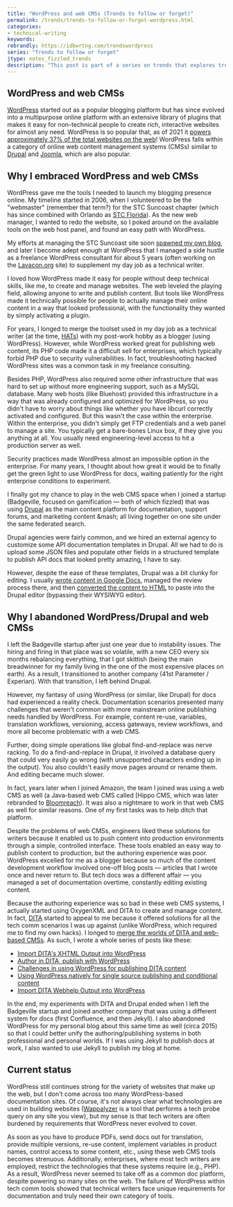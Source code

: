 ```yaml
---
title: "WordPress and web CMSs (Trends to follow or forget)"
permalink: /trends/trends-to-follow-or-forget-wordpress.html
categories:
- technical-writing
keywords:
rebrandly: https://idbwrtng.com/trendswordpress
series: "Trends to follow or forget"
jtype: notes_fizzled_trends
description: "This post is part of a series on trends that explores trends that I've either followed or forgotten, and why. The overall goal is to better understand the reasons that drive trend adoption or abandonment in my personal career. This post focuses on WordPress and web content management systems (CMSs)."
---
```


## WordPress and web CMSs

[WordPress](https://wordpress.org/) started out as a popular blogging platform but has since evolved into a multipurpose online platform with an extensive library of plugins that makes it easy for non-technical people to create rich, interactive websites for almost any need. WordPress is so popular that, as of 2021 it [powers approximately 37% of the total websites on the web](https://www.envisagedigital.co.uk/wordpress-market-share/)! WordPress falls within a category of online web content management systems (CMSs) similar to [Drupal](https://drupal.org) and [Joomla](https://joomla.org), which are also popular.

## Why I embraced WordPress and web CMSs

WordPress gave me the tools I needed to launch my blogging presence online. My timeline started in 2006, when I volunteered to be the "webmaster" (remember that term?) for the STC Suncoast chapter (which has since combined with Orlando as [STC Florida](https://stc-orlando.org/)). As the new web manager, I wanted to redo the website, so I poked around on the available tools on the web host panel, and found an easy path with WordPress.

My efforts at managing the STC Suncoast site soon [spawned my own blog](/2006/06/01/why-this-blog-separate-from-the-suncoast-blog/), and later I become adept enough at WordPress that I managed a side hustle as a freelance WordPress consultant for about 5 years (often working on the [Lavacon.org](https://lavacon.org) site) to supplement my day job as a technical writer.

I loved how WordPress made it easy for people without deep technical skills, like me, to create and manage websites. The web leveled the playing field, allowing anyone to write and publish content. But tools like WordPress made it technically possible for people to actually manage their online content in a way that looked professional, with the functionality they wanted by simply activating a plugin.

For years, I longed to merge the toolset used in my day job as a technical writer  (at the time, [HATs](/trends/trends-to-follow-or-forget-hats.html)) with my post-work hobby as a blogger (using WordPress). However, while WordPress worked great for publishing web content, its PHP code made it a difficult sell for enterprises, which typically forbid PHP due to security vulnerabilities. In fact, troubleshooting hacked WordPress sites was a common task in my freelance consulting.

Besides PHP, WordPress also required some other infrastructure that was hard to set up without more engineering support, such as a MySQL database. Many web hosts (like Bluehost) provided this infrastructure in a way that was already configured and optimized for WordPress, so you didn't have to worry about things like whether you have libcurl correctly activated and configured. But this wasn't the case within the enterprise. Within the enterprise, you didn't simply get FTP credentials and a web panel to manage a site. You typically get a bare-bones Linux box, if they give you anything at all. You usually need engineering-level access to hit a production server as well.

Security practices made WordPress almost an impossible option in the enterprise. For many years, I thought about how great it would be to finally get the green light to use WordPress for docs, waiting patiently for the right enterprise conditions to experiment.

I finally got my chance to play in the web CMS space when I joined a startup (Badgeville, focused on gamification &mdash; both of which fizzled) that was using [Drupal](https://www.drupal.org/) as the main content platform for documentation, support forums, and marketing content &mash; all living together on one site under the same federated search.

Drupal agencies were fairly common, and we hired an external agency to customize some API documentation templates in Drupal. All we had to do is upload some JSON files and populate other fields in a structured template to publish API docs that looked pretty amazing, I have to say.

However, despite the ease of these templates, Drupal was a bit clunky for editing. I usually [wrote content in Google Docs](/2014/02/25/a-simple-way-to-write-edit-and-publish-documentation-online-using-google-docs-and-markdown/), managed the review process there, and then [converted the content to HTML](/2017/09/22/convert-google-docs-to-markdown/) to paste into the Drupal editor (bypassing their WYSIWYG editor).

## Why I abandoned WordPress/Drupal and web CMSs

I left the Badgeville startup after just one year due to instability issues. The hiring and firing in that place was so volatile, with a new CEO every six months rebalancing everything, that I got skittish (being the main breadwinner for my family living in the one of the most expensive places on earth). As a result, I transitioned to another company (41st Parameter / Experian). With that transition, I left behind Drupal.

However, my fantasy of using WordPress (or similar, like Drupal) for docs had experienced a reality check. Documentation scenarios presented many challenges that weren't common with more mainstream online publishing needs handled by WordPress. For example, content re-use, variables, translation workflows, versioning, access gateways, review workflows, and more all become problematic with a web CMS.

Further, doing simple operations like global find-and-replace was nerve racking. To do a find-and-replace in Drupal, it involved a database query that could very easily go wrong (with unsupported characters ending up in the output). You also couldn't easily move pages around or rename them. And editing became much slower.

In fact, years later when I joined Amazon, the team I joined was using a web CMS as well (a Java-based web CMS called [Hippo CMS, which was later rebranded to [Bloomreach](https://documentation.bloomreach.com/)). It was also a nightmare to work in that web CMS as well for similar reasons. One of my first tasks was to help ditch that platform.

Despite the problems of web CMSs, engineers liked these solutions for writers because it enabled us to push content into production environments through a simple, controlled interface. These tools enabled an easy way to publish content to production, but the authoring experience was poor. WordPress excelled for me as a blogger because so much of the content development workflow involved one-off blog posts &mdash; articles that I wrote once and never return to. But tech docs was a different affair &mdash; you managed a set of documentation overtime, constantly editing existing content.

Because the authoring experience was so bad in these web CMS systems, I actually started using OxygenXML and DITA to create and manage content. In fact, [DITA](https://idratherbewriting.com/ditaqrg/) started to appeal to me because it offered solutions for all the tech comm scenarios I was up against (unlike WordPress, which required me to find my own hacks). I longed to [merge the worlds of DITA and web-based CMSs](https://idratherbewriting.com/2009/02/08/merging-worlds-dita-and-wordpress/). As such, I wrote a whole series of posts like these:

* [Import DITA's XHTML Output into WordPress](/2014/10/14/import-dita-xhtml-output-into-wordpress/)
* [Author in DITA, publish with WordPress](/2014/08/19/author-dita-publish-wordpress/)
* [Challenges in using WordPress for publishing DITA content](/2014/09/02/challenges-using-wordpress-publishing-help-content/)
* [Using WordPress natively for single source publishing and conditional content](/2014/09/08/using-wordpress-natively-for-single-source-publishing-and-conditional-content/)
* [Import DITA Webhelp Output into WordPress](/2013/01/21/how-to-import-webhelp-from-a-help-authoring-tool-into-wordpress/)

In the end, my experiments with DITA and Drupal ended when I left the Badgeville startup and joined another company that was using a different system for docs (first Confluence, and then Jekyll). I also abandoned WordPress for my personal blog about this same time as well (circa 2015) so that I could better unify the authoring/publishing systems in both professional and personal worlds. If I was using Jekyll to publish docs at work, I also wanted to use Jekyll to publish my blog at home.

## Current status

WordPress still continues strong for the variety of websites that make up the web, but I don't come across too many WordPress-based documentation sites. Of course, it's not always clear what technologies are used in building websites ([Wappalyzer](https://www.wappalyzer.com/) is a tool that performs a tech probe query on any site you view), but my sense is that tech writers are often burdened by requirements that WordPress never evolved to cover.

As soon as you have to produce PDFs, send docs out for translation, provide multiple versions, re-use content, implement variables in product names, control access to some content, etc., using these web CMS tools becomes strenuous. Additionally, enterprises, where most tech writers are employed, restrict the technologies that these systems require (e.g., PHP). As a result, WordPress never seemed to take off as a common doc platform, despite powering so many sites on the web. The failure of WordPress within tech comm tools showed that technical writers face unique requirements for documentation and truly need their own category of tools.
